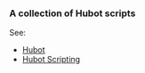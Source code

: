 ### A collection of Hubot scripts

See:

* [Hubot](https://hubot.github.com/)
* [Hubot Scripting](https://hubot.github.com/docs/scripting/)